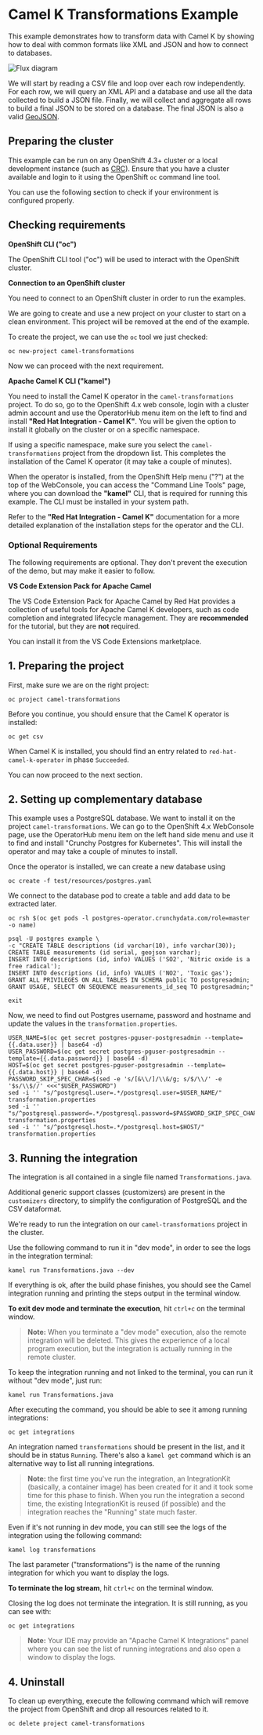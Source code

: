 # Camel K Transformations Example

This example demonstrates how to transform data with Camel K by showing how to deal with common formats like XML and JSON and how to connect to databases.

![Flux diagram](images/flux_diagram.svg)

We will start by reading a CSV file and loop over each row independently. For each row, we will query an XML API and a database and use all the data collected to build a JSON file. Finally, we will collect and aggregate all rows to build a final JSON to be stored on a database. The final JSON is also a valid [GeoJSON](https://geojson.org/).

## Preparing the cluster

This example can be run on any OpenShift 4.3+ cluster or a local development instance (such as [CRC](https://github.com/code-ready/crc)). Ensure that you have a cluster available and login to it using the OpenShift `oc` command line tool.

You can use the following section to check if your environment is configured properly.

## Checking requirements
**OpenShift CLI ("oc")**

The OpenShift CLI tool ("oc") will be used to interact with the OpenShift cluster.

**Connection to an OpenShift cluster**

You need to connect to an OpenShift cluster in order to run the examples.

We are going to create and use a new project on your cluster to start on a clean environment. This project will be removed at the end of the example.

To create the project, we can use the `oc` tool we just checked:

```
oc new-project camel-transformations
```

Now we can proceed with the next requirement.

**Apache Camel K CLI ("kamel")**

You need to install the Camel K operator in the `camel-transformations` project. To do so, go to the OpenShift 4.x web console, login with a cluster admin account and use the OperatorHub menu item on the left to find and install **"Red Hat Integration - Camel K"**. You will be given the option to install it globally on the cluster or on a specific namespace.

If using a specific namespace, make sure you select the `camel-transformations` project from the dropdown list.
This completes the installation of the Camel K operator (it may take a couple of minutes).

When the operator is installed, from the OpenShift Help menu ("?") at the top of the WebConsole, you can access the "Command Line Tools" page, where you can download the **"kamel"** CLI, that is required for running this example. The CLI must be installed in your system path.

Refer to the **"Red Hat Integration - Camel K"** documentation for a more detailed explanation of the installation steps for the operator and the CLI.

### Optional Requirements

The following requirements are optional. They don't prevent the execution of the demo, but may make it easier to follow.

**VS Code Extension Pack for Apache Camel**

The VS Code Extension Pack for Apache Camel by Red Hat provides a collection of useful tools for Apache Camel K developers,
such as code completion and integrated lifecycle management. They are **recommended** for the tutorial, but they are **not**
required.

You can install it from the VS Code Extensions marketplace.

## 1. Preparing the project

First, make sure we are on the right project:

```
oc project camel-transformations
```

Before you continue, you should ensure that the Camel K operator is installed:

```
oc get csv
```

When Camel K is installed, you should find an entry related to `red-hat-camel-k-operator` in phase `Succeeded`.

You can now proceed to the next section.

## 2. Setting up complementary database

This example uses a PostgreSQL database. We want to install it on the project `camel-transformations`. We can go to the OpenShift 4.x WebConsole page, use the OperatorHub menu item on the left hand side menu and use it to find and install "Crunchy Postgres for Kubernetes". This will install the operator and may take a couple of minutes to install.

Once the operator is installed, we can create a new database using

```
oc create -f test/resources/postgres.yaml
```

We connect to the database pod to create a table and add data to be extracted later.

```
oc rsh $(oc get pods -l postgres-operator.crunchydata.com/role=master -o name)
```

```
psql -U postgres example \
-c "CREATE TABLE descriptions (id varchar(10), info varchar(30));
CREATE TABLE measurements (id serial, geojson varchar);
INSERT INTO descriptions (id, info) VALUES ('SO2', 'Nitric oxide is a free radical');
INSERT INTO descriptions (id, info) VALUES ('NO2', 'Toxic gas');
GRANT ALL PRIVILEGES ON ALL TABLES IN SCHEMA public TO postgresadmin;
GRANT USAGE, SELECT ON SEQUENCE measurements_id_seq TO postgresadmin;"
```

```
exit
```

Now, we need to find out Postgres username, password and hostname and update the values in the `transformation.properties`.
```
USER_NAME=$(oc get secret postgres-pguser-postgresadmin --template={{.data.user}} | base64 -d)
USER_PASSWORD=$(oc get secret postgres-pguser-postgresadmin --template={{.data.password}} | base64 -d)
HOST=$(oc get secret postgres-pguser-postgresadmin --template={{.data.host}} | base64 -d)
PASSWORD_SKIP_SPEC_CHAR=$(sed -e 's/[&\\/]/\\&/g; s/$/\\/' -e '$s/\\$//' <<<"$USER_PASSWORD")
sed -i '' "s/^postgresql.user=.*/postgresql.user=$USER_NAME/" transformation.properties
sed -i '' "s/^postgresql.password=.*/postgresql.password=$PASSWORD_SKIP_SPEC_CHAR/" transformation.properties
sed -i '' "s/^postgresql.host=.*/postgresql.host=$HOST/" transformation.properties
```

## 3. Running the integration

The integration is all contained in a single file named `Transformations.java`.

Additional generic support classes (customizers) are present in the `customizers` directory, to simplify the configuration of PostgreSQL and the CSV dataformat.

We're ready to run the integration on our `camel-transformations` project in the cluster.

Use the following command to run it in "dev mode", in order to see the logs in the integration terminal:

```
kamel run Transformations.java --dev
```

If everything is ok, after the build phase finishes, you should see the Camel integration running and printing the steps output in the terminal window.

**To exit dev mode and terminate the execution**, hit `ctrl+c` on the terminal window.

> **Note:** When you terminate a "dev mode" execution, also the remote integration will be deleted. This gives the experience of a local program execution, but the integration is actually running in the remote cluster.

To keep the integration running and not linked to the terminal, you can run it without "dev mode", just run:

```
kamel run Transformations.java
```

After executing the command, you should be able to see it among running integrations:

```
oc get integrations
```

An integration named `transformations` should be present in the list, and it should be in status `Running`. There's also a `kamel get` command which is an alternative way to list all running integrations.

> **Note:** the first time you've run the integration, an IntegrationKit (basically, a container image) has been created for it and
> it took some time for this phase to finish. When you run the integration a second time, the existing IntegrationKit is reused
> (if possible) and the integration reaches the "Running" state much faster.

Even if it's not running in dev mode, you can still see the logs of the integration using the following command:

```
kamel log transformations
```

The last parameter ("transformations") is the name of the running integration for which you want to display the logs.

**To terminate the log stream**, hit `ctrl+c` on the terminal window.

Closing the log does not terminate the integration. It is still running, as you can see with:

```
oc get integrations
```

> **Note:** Your IDE may provide an "Apache Camel K Integrations" panel where you can see the list of running integrations and also open a window to display the logs.

## 4. Uninstall

To clean up everything, execute the following command which will remove the project from OpenShift and drop all resources related to it.

```
oc delete project camel-transformations
```
